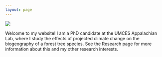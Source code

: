 ```yaml
---
layout: page
---
```


<img align="center" src="https://agougher.github.io/images/Untitled.png">

Welcome to my website! I am a PhD candidate at the UMCES Appalachian Lab, where I study the effects of projected climate change on the biogeography of a forest tree species. See the Research page for more information about this and my other research interests.
